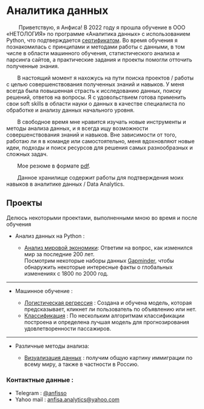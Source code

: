 # **Аналитика данных**
&ensp;&thinsp;&ensp;&thinsp;&ensp;&thinsp; Приветствую, я Анфиса! 
В 2022 году я прошла обучение в ООО «НЕТОЛОГИЯ» по программе «Аналитика данных» с использованием Python, что подтверждается [сертификатом](https://github.com/AnfisaAnalytics/myProfile/blob/eb560867ebc51615d8c81b7ddb83ab86522ccdbf/file/%D0%A1%D0%B5%D1%80%D1%82%D0%B8%D1%84%D0%B8%D0%BA%D0%B0%D1%82%20%D0%BD%D0%B5%D1%82%D0%BE%D0%BB%D0%BE%D0%B3%D0%B8%D1%8F.pdf). Во время обучения я познакомилась с принципами и методами работы с данными, в том числе в области машинного обучения, статистического анализа и парсинга сайтов, а практические задания и проекты помогли отточить полученные знания. 

&ensp;&thinsp;&ensp;&thinsp;&ensp;&thinsp;В настоящий момент я нахожусь на пути поиска проектов / работы с целью совершенствования полученных знаний и навыков. 
У меня всегда была повышенная страсть к исследованию данных, поиску решений, ответов на вопросы. Я с удовольствием готова применить свои soft skills в области науки о данных в качестве специалиста по обработке и анализу данных начального уровня.

&ensp;&thinsp;&ensp;&thinsp;&ensp;&thinsp;В свободное время мне нравится изучать новые инструменты и методы анализа данных, и я всегда ищу возможности совершенствования знаний и навыков. Вне зависимости от того, работаю ли я в команде или самостоятельно, меня вдохновляют новые идеи, подходы и поиск ресурсов для решения самых разнообразных и сложных задач.

&ensp;&thinsp;&ensp;&thinsp;&ensp;&thinsp;Мое резюме в формате [pdf](https://github.com/AnfisaAnalytics/myProfile/blob/1af50c031ce11c310c16dcb4b263c96639946740/files/%D0%A0%D0%B5%D0%B7%D1%8E%D0%BC%D0%B5-%D0%93%D0%B0%D0%BD%D0%BD%D0%BE%D0%B2%D0%B0%20%D0%90.%D0%90.pdf). 

&ensp;&thinsp;&ensp;&thinsp;&ensp;&thinsp;Данное хранилище содержит работы для подтверждения моих навыков в аналитике данных / Data Analytics.


## Проекты 
Делюсь некоторыми проектами, выполненными мною во время и после обучения

* Анализ данных на Python :

   * [Анализ мировой экономики](https://github.com/AnfisaAnalytics/myProfile/blob/590d2962cf47f9248d527c75596531544ee13437/portfolio/01%20-%20Data%20Analysis%20with%20Python/Analysis_economic.ipynb): 
Ответим на вопрос, как изменился мир за последние 200 лет.<br>
Посмотрим некоторые наборы данных <a href="https://www.gapminder.org">Gapminder</a>, чтобы обнаружить некоторые интересные факты о глобальных изменениях с 1800 по 2000 год.</p>
 
  
----

+ Машинное обучение :

   * [Логистическая регрессия](https://github.com/AnfisaAnalytics/myProfile/blob/61b41eb701201a38f8f684cd1280416ebd504a4a/portfolio/02%20-%20Machine%20Learning/%D0%9B%D0%BE%D0%B3%D0%B8%D1%81%D1%82%D0%B8%D1%87%D0%B5%D1%81%D0%BA%D0%B0%D1%8F%20%D1%80%D0%B5%D0%B3%D1%80%D0%B5%D1%81%D0%B8%D1%8F.ipynb
) : 
Создана и обучена модель, которая предсказывает, кликнет ли пользователь по объявлению или нет. 
   * [Классификация]([https://github.com/AnfisaAnalytics/myProfile/blob/4af21c23574739b7799030115331788df8c380c0/portfolio/02%20-%20Machine%20Learning/2%20-%20%D0%9A%D0%BB%D0%B0%D1%81%D1%81%D0%B8%D1%84%D0%B8%D0%BA%D0%B0%D1%86%D0%B8%D1%8F%2C%20%D1%83%D0%B4%D0%BE%D0%B2%D0%BB%D0%B5%D1%82%D0%B2%D0%BE%D1%80%D0%B5%CC%88%D0%BD%D0%BD%D0%BE%D1%81%D1%82%D1%8C%20%D0%BF%D0%B0%D1%81%D1%81%D0%B0%D0%B6%D0%B8%D1%80%D0%BE%D0%B2_.ipynb](https://github.com/AnfisaAnalytics/myProfile/blob/33b39ca6a07da49751812d9ef3f5de9a3e42f84e/portfolio/02%20-%20Machine%20Learning/2%20-%20%D0%9A%D0%BB%D0%B0%D1%81%D1%81%D0%B8%D1%84%D0%B8%D0%BA%D0%B0%D1%86%D0%B8%D1%8F%2C%20%D1%83%D0%B4%D0%BE%D0%B2%D0%BB%D0%B5%D1%82%D0%B2%D0%BE%D1%80%D0%B5%CC%88%D0%BD%D0%BD%D0%BE%D1%81%D1%82%D1%8C%20%D0%BF%D0%B0%D1%81%D1%81%D0%B0%D0%B6%D0%B8%D1%80%D0%BE%D0%B2.ipynb)) : 
По нескольким алгоритмам классификации построена и определена лучшая модель для прогнозирования удовлетворенности пассажиров.
 
---- 
* Различные методы анализа:

    - [Визуализация данных](https://nbviewer.org/github/AnfisaAnalytics/myProfile/blob/d0d6916923a97c7768dad2f967b34ac4076b2774/portfolio/03%20-%20Different/1%20-%20Visualization.ipynb) : получим общую картину иммиграции по всему миру, а также в частности в Россию.
    
    
### Контактные данные :
* Telegram : [@anfisso](https://t.me/anfisso)
* Yahoo mail : [anfisa.analytics@yahoo.com](https://mail.yahoo.com)
